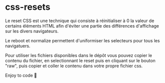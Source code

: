 # css-resets

Le reset CSS est une technique qui consiste à réinitialiser à 0 la valeur de certains éléments HTML afin d'éviter une partie des différences d'affichage sur les divers navigateurs.

Le reboot et normalize permettent d'uniformiser les selecteurs pour tous les navigatuers.

Pour utiliser les fichiers disponibles dans le dépôt vous pouvez copier le contenu du fichier, en selectionnant le reset puis en cliquant sur le bouton "raw", puis copier et coller le contenu dans votre propre fichier css.

Enjoy to code 🚀
